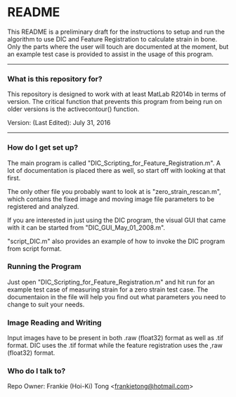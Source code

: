 # README #

This README is a preliminary draft for the instructions to setup and run the algorithm to use DIC and Feature Registration to calculate strain in bone. Only the parts where the user will touch are documented at the moment, but an example test case is provided to assist in the usage of this program.

-----------------------

### What is this repository for? ###

This repository is designed to work with at least MatLab R2014b in terms of version. The critical function that prevents this program from being run on older versions is the activecontour() function.

Version: (Last Edited): July 31, 2016

-----------------------

### How do I get set up? ###

The main program is called "DIC_Scripting_for_Feature_Registration.m". A lot of documentation is placed there as well, so start off with looking at that first.

The only other file you probably want to look at is "zero_strain_rescan.m", which contains the fixed image and moving image file parameters to be registered and analyzed.

If you are interested in just using the DIC program, the visual GUI that came with it can be started from "DIC_GUI_May_01_2008.m". 

"script_DIC.m" also provides an example of how to invoke the DIC program from script format.

### Running the Program ###

Just open "DIC_Scripting_for_Feature_Registration.m" and hit run for an example test case of measuring strain for a zero strain test case. The documentaion in the file will help you find out what parameters you need to change to suit your needs.

### Image Reading and Writing ###

Input images have to be present in both .raw (float32) format as well as .tif format. DIC uses the .tif format while the feature registration uses the ,raw (float32) format.

### Who do I talk to? ###
Repo Owner: Frankie (Hoi-Ki) Tong <frankietong@hotmail.com\>
